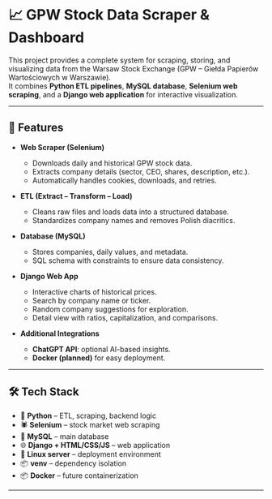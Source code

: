 # 📈 GPW Stock Data Scraper & Dashboard  

This project provides a complete system for scraping, storing, and visualizing data from the Warsaw Stock Exchange (GPW – Giełda Papierów Wartościowych w Warszawie).  
It combines **Python ETL pipelines**, **MySQL database**, **Selenium web scraping**, and a **Django web application** for interactive visualization.  

---

## 🚀 Features  

- **Web Scraper (Selenium)**  
  - Downloads daily and historical GPW stock data.  
  - Extracts company details (sector, CEO, shares, description, etc.).  
  - Automatically handles cookies, downloads, and retries.  

- **ETL (Extract – Transform – Load)**  
  - Cleans raw files and loads data into a structured database.  
  - Standardizes company names and removes Polish diacritics.  

- **Database (MySQL)**  
  - Stores companies, daily values, and metadata.  
  - SQL schema with constraints to ensure data consistency.  

- **Django Web App**  
  - Interactive charts of historical prices.  
  - Search by company name or ticker.  
  - Random company suggestions for exploration.  
  - Detail view with ratios, capitalization, and comparisons.  

- **Additional Integrations**  
  - **ChatGPT API**: optional AI-based insights.  
  - **Docker (planned)** for easy deployment.  

---

## 🛠️ Tech Stack  

- 🐍 **Python** – ETL, scraping, backend logic  
- 🕷️ **Selenium** – stock market web scraping  
- 🐬 **MySQL** – main database  
- 🌐 **Django + HTML/CSS/JS** – web application  
- 🐧 **Linux server** – deployment environment  
- 📦 **venv** – dependency isolation  
- 📦 **Docker** – future containerization  

---


